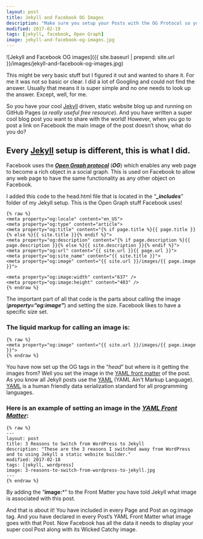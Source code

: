 ```yaml
---
layout: post
title: Jekyll and Facebook OG Images
description: "Make sure you setup your Posts with the OG Protocol so your links will show your cool images!"
modified: 2017-02-19
tags: [jekyll, facebook, Open Graph]
image: jekyll-and-facebook-og-images.jpg
---
```

![Jekyll and Facebook OG images]({{  site.baseurl | prepend: site.url }}/images/jekyll-and-facebook-og-images.jpg)

This might be very basic stuff but I figured it out and wanted to share it. For me it was not so basic or clear. I did a lot of Googling and could not find the answer. Usually that means it is super simple and no one needs to look up the answer. Except, well, for me.<!--more-->

So you have your cool [Jekyll](https://jekyllrb.com/) driven, static website blog up and running on GitHub Pages (*a really useful free resource*). And you have written a super cool blog post you want to share with the world! However, when you go to post a link on Facebook the main image of the post doesn’t show, what do you do?

## Every [Jekyll](https://jekyllrb.com/) setup is different, this is what I did.

Facebook uses the ***[Open Graph protocol](http://ogp.me/)*** (***OG***) which enables any web page to become a rich object in a social graph. This is used on Facebook to allow any web page to have the same functionality as any other object on Facebook.

I added this code to the head.html file that is located in the “***_includes***” folder of my Jekyll setup. This is the Open Graph stuff Facebook uses!

	{% raw %}
	<meta property="og:locale" content="en_US">
	<meta property="og:type" content="article">
	<meta property="og:title" content="{% if page.title %}{{ page.title }}{% else %}{{ site.title }}{% endif %}">
	<meta property="og:description" content="{% if page.description %}{{ page.description }}{% else %}{{ site.description }}{% endif %}">
	<meta property="og:url" content="{{ site.url }}{{ page.url }}">
	<meta property="og:site_name" content="{{ site.title }}">
	<meta property="og:image" content="{{ site.url }}/images/{{ page.image }}">

	<meta property="og:image:width" content="637" />
	<meta property="og:image:height" content="403" />
	{% endraw %}

The important part of all that code is the parts about calling the image (***property=“og:image”***) and setting the size. Facebook likes to have a specific size set.

### The liquid markup for calling an image is:

	{% raw %}
	<meta property="og:image" content="{{ site.url }}/images/{{ page.image }}">
	{% endraw %}

You have now set up the OG tags in the “*head*” but where is it getting the images from? Well you set the image in the [YAML front matter](https://jekyllrb.com/docs/frontmatter/) of the post. As you know all Jekyll posts use the [YAML](http://www.yaml.org/) (YAML Ain't Markup Language). [YAML](http://www.yaml.org/) is a human friendly data serialization standard for all programming languages.

### Here is an example of setting an image in the ***[YAML Front Matter](https://jekyllrb.com/docs/frontmatter/)***:

	{% raw %}
	---
	layout: post
	title: 3 Reasons to Switch from WordPress to Jekyll
	description: "These are the 3 reasons I switched away from WordPress and to using Jekyll a static website builder."
	modified: 2017-02-18
	tags: [jekyll, wordpress]
	image: 3-reasons-to-switch-from-wordpress-to-jekyll.jpg
	---
	{% endraw %}

By adding the “**image:***” to the Front Matter you have told Jekyll what image is associated with this post. 

And that is about it! You have included in every Page and Post an og:image tag. And you have declared in every Post’s YAML Front Matter what image goes with that Post. Now Facebook has all the data it needs to display your super cool Post along with its Wicked Catchy image.

